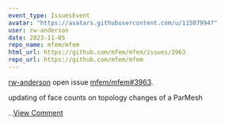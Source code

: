 ```yaml
---
event_type: IssuesEvent
avatar: "https://avatars.githubusercontent.com/u/11507994?"
user: rw-anderson
date: 2023-11-05
repo_name: mfem/mfem
html_url: https://github.com/mfem/mfem/issues/3963
repo_url: https://github.com/mfem/mfem
---
```


<a href='https://github.com/rw-anderson' target='_blank'>rw-anderson</a> open issue <a href='https://github.com/mfem/mfem/issues/3963' target='_blank'>mfem/mfem#3963</a>.

<p>updating of face counts on topology changes of a ParMesh</p><small>...</small><a href='https://github.com/mfem/mfem/issues/3963' target='_blank'>View Comment</a>